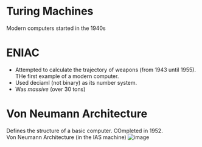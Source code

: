 # Turing Machines
Modern computers started in the 1940s

# ENIAC
- Attempted to calculate the trajectory of weapons (from 1943 until 1955). THe first example of a modern computer.
- Used deciaml (not binary) as its number system.
- Was _massive_ (over 30 tons)

# Von Neumann Architecture
Defines the structure of a basic computer. COmpleted in 1952. <br />
Von Neumann Architecture (in the IAS machine)
![image](https://user-images.githubusercontent.com/70488531/131139694-3cfb41af-4c4f-40b3-8636-18afc05fc531.png)
